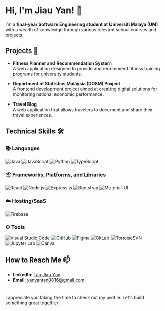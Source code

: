 # Hi, I'm Jiau Yan! 👋

I’m a **final-year Software Engineering student at Universiti Malaya (UM)** with a wealth of knowledge through various relevant school courses and projects. 

## Projects 🔭
- **Fitness Planner and Recommendation System**  
  A web application designed to provide and recommend fitness training programs for university students.

- **Department of Statistics Malaysia (DOSM) Project**  
  A frontend development project aimed at creating digital solutions for monitoring national economic performance.

- **Travel Blog**  
  A web application that allows travelers to document and share their travel experiences.
  
## Technical Skills 🛠

### 📚 Languages
![Java](https://img.shields.io/badge/Java-ED8B00?style=for-the-badge&logo=java&logoColor=white)
![JavaScript](https://img.shields.io/badge/JavaScript-F7DF1E?style=for-the-badge&logo=javascript&logoColor=black)
![Python](https://img.shields.io/badge/Python-3776AB?style=for-the-badge&logo=python&logoColor=white)
![TypeScript](https://img.shields.io/badge/TypeScript-3178C6?style=for-the-badge&logo=typescript&logoColor=white)

### 📦 Frameworks, Platforms, and Libraries
![React](https://img.shields.io/badge/React-61DAFB?style=for-the-badge&logo=react&logoColor=black)
![Node.js](https://img.shields.io/badge/Node.js-339933?style=for-the-badge&logo=nodedotjs&logoColor=white)
![Express.js](https://img.shields.io/badge/Express.js-000000?style=for-the-badge&logo=express&logoColor=white)
![Bootstrap](https://img.shields.io/badge/Bootstrap-563D7C?style=for-the-badge&logo=bootstrap&logoColor=white)
![Material-UI](https://img.shields.io/badge/Material%20UI-0081CB?style=for-the-badge&logo=mui&logoColor=white)

### ☁️ Hosting/SaaS
![Firebase](https://img.shields.io/badge/Firebase-FFCA28?style=for-the-badge&logo=firebase&logoColor=black)

### ⚙️ Tools
![Visual Studio Code](https://img.shields.io/badge/VS%20Code-0078d7?style=for-the-badge&logo=visual%20studio%20code&logoColor=white)
![GitHub](https://img.shields.io/badge/GitHub-181717?style=for-the-badge&logo=github&logoColor=white)
![Figma](https://img.shields.io/badge/Figma-F24E1E?style=for-the-badge&logo=figma&logoColor=white)
![GitLab](https://img.shields.io/badge/GitLab-FCA121?style=for-the-badge&logo=gitlab&logoColor=white)
![TortoiseSVN](https://img.shields.io/badge/TortoiseSVN-80B78B?style=for-the-badge&logo=tortoisesvn&logoColor=white)
![Jupyter Lab](https://img.shields.io/badge/Jupyter%20Lab-F37626?style=for-the-badge&logo=jupyter&logoColor=white)
![Canva](https://img.shields.io/badge/Canva-00C4CC?style=for-the-badge&logo=canva&logoColor=white)

## How to Reach Me 📫
- **LinkedIn**: [Tan Jiau Yan](https://www.linkedin.com/in/tanjiauyan/)
- **Email**: [yanyantan0816@gmail.com](mailto:yanyantan0816@gmail.com)

#

I appreciate you taking the time to check out my profile. Let's build something great together!

